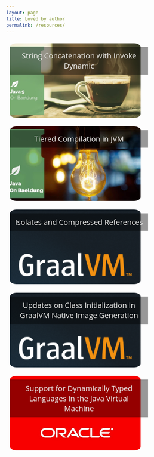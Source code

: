 ```yaml
---
layout: page
title: Loved by author
permalink: /resources/
---
```


<style>
.title {
    color: #ECECEB;
    font-family: 'QuickSand', 'Open Sans', 'Helvetica Neue', Helvetica, Arial, sans-serif;
    font-size: 20px;
    background: rgba(0, 0, 0, 0.4);
    padding: 10px;
    cursor: pointer;
    position: absolute;
    top: 10px;
    left: 0;
    width: 100%;
    height: auto;
    display: flex;
    justify-content: center;
    align-items: center;
}

.image {
    border-radius: 5%;
    width: 350px;
    height: 200px;
    object-fit: cover;
}

.container {
    width: 350px;
    display: inline-block;
    text-align: center;
    position: relative;
    margin: 10px;
}
</style>

<div>
  <div class="container">
    <a style="text-decoration:none;" href="https://www.baeldung.com/java-string-concatenation-invoke-dynamic">
        <img src="/assets/images/link_previews/baeldung_indy.jpeg" alt="baeldung" class="image"/>
        <div class="title">String Concatenation with Invoke Dynamic</div>
    </a>
  </div>

  <div class="container">
    <a style="text-decoration:none;" href="https://www.baeldung.com/jvm-tiered-compilation">
        <img src="/assets/images/link_previews/baeldung_tiered.jpeg" alt="baeldung" class="image"/>
        <div class="title">Tiered Compilation in JVM</div>
    </a>
  </div>

  <div class="container">
    <a style="text-decoration:none;" href="https://medium.com/graalvm/isolates-and-compressed-references-more-flexible-and-efficient-memory-management-for-graalvm-a044cc50b67e">
        <img src="/assets/images/link_previews/graalvm.png" class="image" alt="graal"/>
        <div class="title">Isolates and Compressed References</div>
    </a>
  </div>
 
  <div class="container">
    <a style="text-decoration:none;" href="https://medium.com/graalvm/updates-on-class-initialization-in-graalvm-native-image-generation-c61faca461f7">
        <img src="/assets/images/link_previews/graalvm.png" class="image" alt="graal"/>
        <div class="title">Updates on Class Initialization in GraalVM Native Image Generation</div>
    </a>
  </div>

  <div class="container">
    <a style="text-decoration:none;" href="https://www.oracle.com/technical-resources/articles/javase/dyntypelang.html">
        <img src="/assets/images/link_previews/oracle.jpeg" class="image" alt="oracle"/>
        <div class="title">Support for Dynamically Typed Languages in the Java Virtual Machine</div>
    </a>
  </div>
</div>